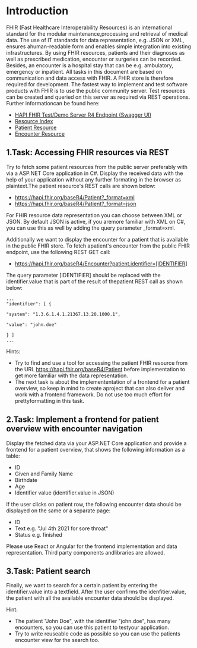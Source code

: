 # Introduction

FHIR (Fast Healthcare Interoperability Resources) is an international standard for the modular maintenance,processing and retrieval of medical data. The use of IT standards for data representation, e.g. JSON or XML, ensures ahuman-readable form and enables simple integration into existing infrastructures. By using FHIR resources, patients and their diagnoses as well as prescribed medication, encounter or surgeries can be recorded. Besides, an encounter is a hospital stay that can be e.g. ambulatory, emergency or inpatient.
All tasks in this document are based on communication and data access with FHIR. A FHIR store is therefore required for development. The fastest way to implement and test software products with FHIR is to use the public community server. Test resources can be created and queried on this server as required via REST operations. Further informationcan be found here:

- [HAPI FHIR Test/Demo Server R4 Endpoint (Swagger UI)](https://hapi.fhir.org/baseR4) 
- [Resource Index](https://hl7.org/fhir/resourcelist.html) 
- [Patient Resource](https://hl7.org/fhir/patient.html) 
- [Encounter Resource](https://hl7.org/fhir/encounter.html) 

## 1.Task: Accessing FHIR resources via REST

Try to fetch some patient resources from the public server preferably with via a ASP.NET Core application in C#. Display the received data with the help of your application without any further formating in the browser as plaintext.The patient resource's REST calls are shown below:

- https://hapi.fhir.org/baseR4/Patient?_format=xml
- https://hapi.fhir.org/baseR4/Patient?_format=json

For FHIR resource data representation you can choose between XML or JSON. 
By default JSON is active, if you aremore familiar with XML on C#, you can use this as well by adding the query parameter _format=xml.

Additionally we want to display the encounter for a patient that is available in the public FHIR store. To fetch apatient's encounter from the public FHIR endpoint, use the following REST GET call:

- https://hapi.fhir.org/baseR4/Encounter?patient.identifier=[IDENTIFIER]

The query parameter [IDENTIFIER] should be replaced with the identifier.value
that is part of the result of thepatient REST call as shown below:

```
...
"identifier": [ {

"system": "1.3.6.1.4.1.21367.13.20.1000.1",

"value": "john.doe"

} ]
...
```

Hints:

- Try to find and use a tool for accessing the patient FHIR resource from the URL
https://hapi.fhir.org/baseR4/Patient
before implementation to get more familiar with the data representation.
- The next task is about the implemententation of a frontend for a patient overview, so keep in mind to create aproject that can also deliver and work with a frontend framework. Do not use too much effort for prettyformatting in this task.

## 2.Task: Implement a frontend for patient overview with encounter navigation

Display the fetched data via your ASP.NET Core application and provide a frontend for a patient overview, that shows the following information as a table:

- ID
- Given and Family Name
- Birthdate
- Age
- Identifier value (identifier.value in JSON)

If the user clicks on patient row, the following encounter data should be displayed on the same or a separate page:

- ID
- Text e.g. "Jul 4th 2021 for sore throat"
- Status e.g. finished

Please use React or Angular for the frontend implementation and data representation. Third party components andlibraries are allowed.

## 3.Task: Patient search

Finally, we want to search for a certain patient by entering the identifier.value into a textfield. After the user confirms the idenfitier.value, the patient with all the available encounter data should be displayed.

Hint:

- The patient "John Doe", with the identifier "john.doe", has many encounters, so you can use this patient to testyour application.
- Try to write reuseable code as possible so you can use the patients encounter view for the search too.